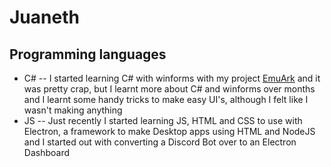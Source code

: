 # Juaneth

## Programming languages

- C# -- I started learning C# with winforms with my project [EmuArk](https://github.com/juaneth/EmuArk) and it was pretty crap, but I learnt more about C# and winforms over months and I learnt some handy tricks to make easy UI's, although I felt like I wasn't making anything
- JS -- Just recently I started learning JS, HTML and CSS to use with Electron, a framework to make Desktop apps using HTML and NodeJS and I started out with converting a Discord Bot over to an Electron Dashboard
